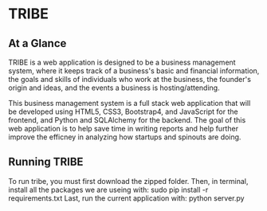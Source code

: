 # TRIBE

## At a Glance

TRIBE is a web application is designed to be a business management system, where it keeps track of a business's basic and financial information, the goals and skills of individuals who work at the business, the founder's origin and ideas, and the events a business is hosting/attending.

This business management system is a full stack web application that will be developed using HTML5, CSS3, Bootstrap4, and JavaScript for the frontend, and Python and SQLAlchemy for the backend. The goal of this web application is to help save time in writing reports and help further improve the efficney in analyzing how startups and spinouts are doing.

## Running TRIBE
To run tribe, you must first download the zipped folder.
Then, in terminal, install all the packages we are useing with: sudo pip install -r requirements.txt
Last, run the current application with: python server.py
